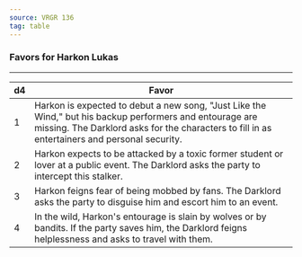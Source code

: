 ```yaml
---
source: VRGR 136
tag: table
---
```


### Favors for Harkon Lukas
---
|d4|Favor|
|----|------------|
|1|Harkon is expected to debut a new song, "Just Like the Wind," but his backup performers and entourage are missing. The Darklord asks for the characters to fill in as entertainers and personal security.|
|2|Harkon expects to be attacked by a toxic former student or lover at a public event. The Darklord asks the party to intercept this stalker.|
|3|Harkon feigns fear of being mobbed by fans. The Darklord asks the party to disguise him and escort him to an event.|
|4|In the wild, Harkon's entourage is slain by wolves or by bandits. If the party saves him, the Darklord feigns helplessness and asks to travel with them.|
